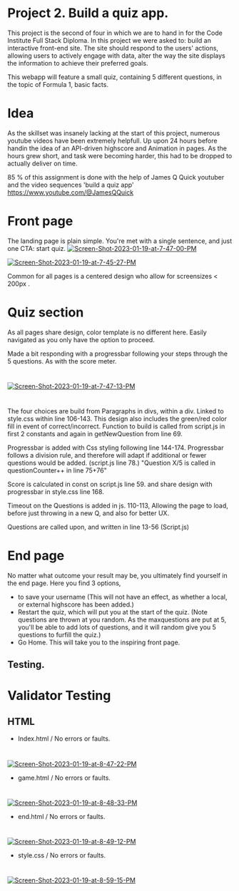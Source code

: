 # Project 2. Build a quiz app. 

This project is the second of four in which we are to hand in for the Code Institute Full Stack Diploma. In this project we were asked to: build an interactive front-end site. The site should respond to the users' actions, allowing users to actively engage with data, alter the way the site displays the information to achieve their preferred goals.

This webapp will feature a small quiz, containing 5 different questions, in the topic of Formula 1, basic facts. 

# Idea
As the skillset was insanely lacking at the start of this project, numerous youtube videos have been extremely helpfull. Up upon 24 hours before handin the idea of an API-driven highscore and Animation in pages. As the hours grew short, and task were becoming harder, this had to be dropped to actually deliver on time. 

85 % of this assignment is done with the help of James Q Quick youtuber and the video sequences 'build a quiz app' https://www.youtube.com/@JamesQQuick

# Front page

The landing page is plain simple. You're met with a single sentence, and just one CTA: start quiz. 
<a href="https://imgbb.com/"><img src="https://i.ibb.co/6nsq5wk/Screen-Shot-2023-01-19-at-7-47-00-PM.png" alt="Screen-Shot-2023-01-19-at-7-47-00-PM" border="0"></a>


<a href="https://imgbb.com/"><img src="https://i.ibb.co/pKth8fr/Screen-Shot-2023-01-19-at-7-45-27-PM.png" alt="Screen-Shot-2023-01-19-at-7-45-27-PM" border="0"></a>


Common for all pages is a centered design who allow for screensizes < 200px .

# Quiz section

As all pages share design, color template is no different here. 
Easily navigated as you only have the option to proceed. 

Made a bit responding with a progressbar following your steps through the 5 questions. As with the score meter. 
#
<a href="https://ibb.co/MSyjD3W"><img src="https://i.ibb.co/sRpDvMk/Screen-Shot-2023-01-19-at-7-47-13-PM.png" alt="Screen-Shot-2023-01-19-at-7-47-13-PM" border="0"></a>

#
The four choices are build from Paragraphs in divs, within a div. Linked to style.css within line 106-143. 
This design also includes the green/red color fill in event of correct/incorrect. Function to build is called from script.js in first 2 constants and again in getNewQuestion from line 69. 

Progressbar is added with Css styling following line 144-174. 
Progressbar follows a division rule, and therefore will adapt if additional or fewer questions would be added. (script.js line 78.)
"Question X/5 is called in questionCounter++ in line 75+76"

Score is calculated in const on script.js line 59. and share design with progressbar in style.css line 168. 

Timeout on the Questions is added in js. 110-113, Allowing the page to load, before just throwing in a new Q, and also for better UX. 

Questions are called upon, and written in line 13-56 (Script.js)

# End page

No matter what outcome your result may be, you ultimately find yourself in the end page. Here you find 3 options,
- to save your username (This will not have an effect, as whether a local, or external highscore has been added.)
- Restart the quiz, which will put you at the start of the quiz. (Note questions are thrown at you random. As the maxquestions are put at 5, you'll be able to add lots of questions, and it will random give you 5 questions to furfill the quiz.)
- Go Home. This will take you to the inspiring front page. 



## Testing. 



# Validator Testing

## HTML 
- Index.html / No errors or faults.
#
<a href="https://ibb.co/8d8d5Lv"><img src="https://i.ibb.co/gPgPTLq/Screen-Shot-2023-01-19-at-8-47-22-PM.png" alt="Screen-Shot-2023-01-19-at-8-47-22-PM" border="0"></a>
- game.html / No errors or faults.
#
<a href="https://ibb.co/3ssjynq"><img src="https://i.ibb.co/kyywgtf/Screen-Shot-2023-01-19-at-8-48-33-PM.png" alt="Screen-Shot-2023-01-19-at-8-48-33-PM" border="0"></a>
- end.html / No errors or faults.
#
<a href="https://ibb.co/jMw0pHv"><img src="https://i.ibb.co/QNHS5XF/Screen-Shot-2023-01-19-at-8-49-12-PM.png" alt="Screen-Shot-2023-01-19-at-8-49-12-PM" border="0"></a>

- style.css / No errors or faults.
#
<a href="https://ibb.co/mzMkFQd"><img src="https://i.ibb.co/s3MnJLc/Screen-Shot-2023-01-19-at-8-59-15-PM.png" alt="Screen-Shot-2023-01-19-at-8-59-15-PM" border="0"></a>